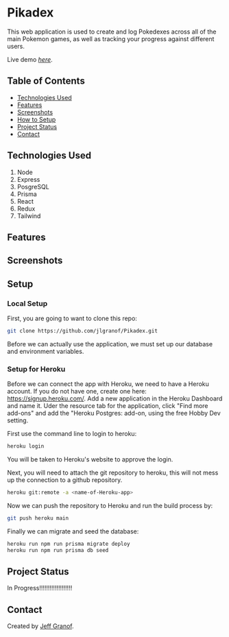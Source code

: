 # Pikadex
This web application is used to create and log Pokedexes across all of the main Pokemon games, as well as tracking your progress against different users.

Live demo [_here_](https://www.the-pikadex.herokuapp.com/).


## Table of Contents
* [Technologies Used](#technologies-used)
* [Features](#features)
* [Screenshots](#screenshots)
* [How to Setup](#setup)
* [Project Status](#project-status)
* [Contact](#contact)


## Technologies Used
1. Node
2. Express
3. PosgreSQL
4. Prisma
5. React
6. Redux 
7. Tailwind

## Features


## Screenshots


## Setup

### Local Setup
First, you are going to want to clone this repo:
```bash
git clone https://github.com/jlgranof/Pikadex.git
```

Before we can actually use the application, we must set up our database and environment variables.

### Setup for Heroku
Before we can connect the app with Heroku, we need to have a Heroku account. If you do not have one, create one here: https://signup.heroku.com/. Add a new application in the Heroku Dashboard and name it. Uder the resource tab for the application, click "Find more add-ons" and add the "Heroku Postgres: add-on, using the free Hobby Dev setting.

First use the command line to login to heroku:
```bash
heroku login
```
You will be taken to Heroku's website to approve the login.


Next, you will need to attach the git repository to heroku, this will not mess up the connection to a github repository.
```bash
heroku git:remote -a <name-of-Heroku-app>
```

Now we can push the repository to Heroku and run the build process by:
```bash
git push heroku main
```

Finally we can migrate and seed the database:
```bash
heroku run npm run prisma migrate deploy
heroku run npm run prisma db seed
```

## Project Status
In Progress!!!!!!!!!!!!!!!!!!!

## Contact
Created by [Jeff Granof](https://jlgranof.github.io/).